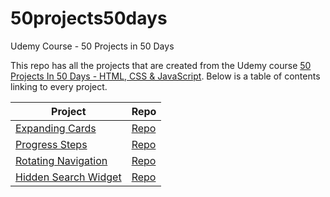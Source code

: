 # 50projects50days
Udemy Course - 50 Projects in 50 Days

This repo has all the projects that are created from the Udemy course [50 Projects In 50 Days - HTML, CSS & JavaScript](https://www.udemy.com/share/103Pv23@PMKLRQODgR-8_GjGFKhdZscOF2lVU3ZLnBPERiQpUHjRw8xw2z0INoojsLcK2B7m/). Below is a table of contents linking to every project.

Project | Repo
------- | ----
[Expanding Cards](https://haylzrandom.github.io/50projects-html-css-js/expanding-cards/index.html) | [Repo](https://github.com/HaylzRandom/50projects-html-css-js/tree/main/expanding-cards)
[Progress Steps](https://haylzrandom.github.io/50projects-html-css-js/progress-steps/index.html) | [Repo](https://github.com/HaylzRandom/50projects-html-css-js/tree/main/progress-steps)
[Rotating Navigation](https://haylzrandom.github.io/50projects-html-css-js/rotating-navigation/index.html) | [Repo](https://github.com/HaylzRandom/50projects-html-css-js/tree/main/rotating-navigation)
[Hidden Search Widget](https://haylzrandom.github.io/50projects-html-css-js/hidden-search-widget/index.html) | [Repo](https://github.com/HaylzRandom/50projects-html-css-js/tree/main/hidden-search-widget)
